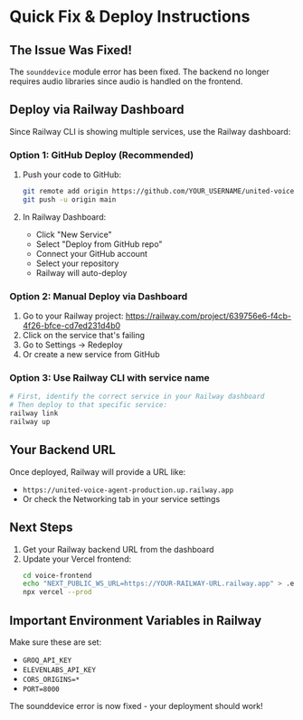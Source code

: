 # Quick Fix & Deploy Instructions

## The Issue Was Fixed!
The `sounddevice` module error has been fixed. The backend no longer requires audio libraries since audio is handled on the frontend.

## Deploy via Railway Dashboard

Since Railway CLI is showing multiple services, use the Railway dashboard:

### Option 1: GitHub Deploy (Recommended)
1. Push your code to GitHub:
   ```bash
   git remote add origin https://github.com/YOUR_USERNAME/united-voice-agent.git
   git push -u origin main
   ```

2. In Railway Dashboard:
   - Click "New Service" 
   - Select "Deploy from GitHub repo"
   - Connect your GitHub account
   - Select your repository
   - Railway will auto-deploy

### Option 2: Manual Deploy via Dashboard
1. Go to your Railway project: https://railway.com/project/639756e6-f4cb-4f26-bfce-cd7ed231d4b0
2. Click on the service that's failing
3. Go to Settings → Redeploy
4. Or create a new service from GitHub

### Option 3: Use Railway CLI with service name
```bash
# First, identify the correct service in your Railway dashboard
# Then deploy to that specific service:
railway link
railway up
```

## Your Backend URL
Once deployed, Railway will provide a URL like:
- `https://united-voice-agent-production.up.railway.app`
- Or check the Networking tab in your service settings

## Next Steps
1. Get your Railway backend URL from the dashboard
2. Update your Vercel frontend:
   ```bash
   cd voice-frontend
   echo "NEXT_PUBLIC_WS_URL=https://YOUR-RAILWAY-URL.railway.app" > .env.production
   npx vercel --prod
   ```

## Important Environment Variables in Railway
Make sure these are set:
- `GROQ_API_KEY`
- `ELEVENLABS_API_KEY`
- `CORS_ORIGINS=*`
- `PORT=8000`

The sounddevice error is now fixed - your deployment should work!